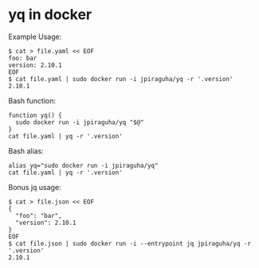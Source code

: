 # yq in docker

Example Usage:

```
$ cat > file.yaml << EOF
foo: bar
version: 2.10.1
EOF
$ cat file.yaml | sudo docker run -i jpiraguha/yq -r '.version'
2.10.1
```

Bash function:

```
function yq() {
  sudo docker run -i jpiraguha/yq "$@"
}
cat file.yaml | yq -r '.version'
```

Bash alias:

```
alias yq="sudo docker run -i jpiraguha/yq"
cat file.yaml | yq -r '.version'
```

Bonus jq usage:

```
$ cat > file.json << EOF
{
  "foo": "bar",
  "version": 2.10.1
}
EOF
$ cat file.json | sudo docker run -i --entrypoint jq jpiraguha/yq -r '.version'
2.10.1
```
